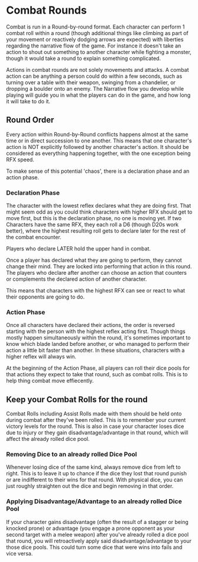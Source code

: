 # Combat Rounds

Combat is run in a Round-by-round format. Each character can perform 1 combat roll within a round (though additional things like climbing as part of your movement or reactively dodging arrows are expected) with liberties regarding the narrative flow of the game. For instance it doesn't take an action to shout out something to another character while fighting a monster, though it would take a round to explain something complicated.

Actions in combat rounds are not solely movements and attacks. A combat action can be anything a person could do within a few seconds, such as turning over a table with their weapon, swinging from a chandelier, or dropping a boulder onto an enemy. The Narrative flow you develop while playing will guide you in what the players can do in the game, and how long it will take to do it.

## Round Order

Every action within Round-by-Round conflicts happens almost at the same time or in direct succession to one another. This means that one character's action is NOT explicitly followed by another character's action. It should be considered as everything happening together, with the one exception being RFX speed.

To make sense of this potential 'chaos', there is a declaration phase and an action phase.

### Declaration Phase

The character with the lowest reflex declares what they are doing first. That might seem odd as you could think characters with higher RFX should get to move first, but this is the declaration phase, no one is moving yet. If two Characters have the same RFX, they each roll a D6 (though D20s work better), where the highest resulting roll gets to declare later for the rest of the combat encounter.

Players who declare LATER hold the upper hand in combat.

Once a player has declared what they are going to perform, they cannot change their mind. They are locked into performing that action in this round. The players who declare after another can choose an action that counters or complements the declared action of another character.

This means that characters with the highest RFX can see or react to what their opponents are going to do.

### Action Phase

Once all characters have declared their actions, the order is reversed starting with the person with the highest reflex acting first. Though things mostly happen simultaneously within the round, it's sometimes important to know which blade landed before another, or who managed to perform their action a little bit faster than another. In these situations, characters with a higher reflex will always win.

At the beginning of the Action Phase, all players can roll their dice pools for that actions they expect to take that round, such as combat rolls. This is to help thing combat move effiecently.

## Keep your Combat Rolls for the round

Combat Rolls including Assist Rolls made with them should be held onto during combat after they've been rolled. This is to remember your current victory levels for the round. This is also in case your character loses dice due to injury or they gain disadvantage/advantage in that round, which will affect the already rolled dice pool.

### Removing Dice to an already rolled Dice Pool

Whenever losing dice of the same kind, always remove dice from left to right. This is to leave it up to chance if the dice they lost that round punish or are indifferent to their wins for that round. With physical dice, you can just roughly straighten out the dice and begin removing in that order.

### Applying Disadvantage/Advantage to an already rolled Dice Pool

If your character gains disadvantage (often the result of a stagger or being knocked prone) or advantage (you engage a prone opponent as your second target with a melee weapon) after you've already rolled a dice pool that round, you will retroactively apply said disadvantage/advantage to your those dice pools. This could turn some dice that were wins into fails and vice versa.
